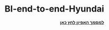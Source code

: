 
# BI-end-to-end-Hyundai


<p align="center">
  <a href="מסמך אפיון מערכת.pdf"><b>למסמך האפיון לחץ כאן </b></a>
</p>
